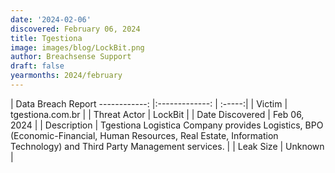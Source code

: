 ```yaml
---
date: '2024-02-06'
discovered: February 06, 2024
title: Tgestiona
image: images/blog/LockBit.png
author: Breachsense Support
draft: false
yearmonths: 2024/february
---
```



| Data Breach Report
------------:     |:-------------:    | :-----:|
| Victim      | tgestiona.com.br      | 
| Threat Actor      | LockBit      | 
| Date Discovered      | Feb 06, 2024      | 
| Description      | Tgestiona Logistica Company provides Logistics, BPO (Economic-Financial, Human Resources, Real Estate, Information Technology) and Third Party Management services.      | 
| Leak Size      | Unknown      | 

